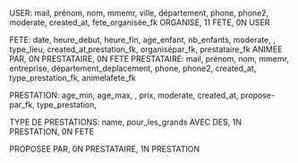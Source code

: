 USER: mail, prénom, nom, mmemr, ville, département, phone, phone2, moderate, created_at,  fete_organisée_fk
ORGANISE, 11 FETE, 0N USER


FETE: date, heure_debut, heure_fin, age_enfant, nb_enfants, moderate, , type_lieu,  created_at,prestation_fk, organisépar_fk, prestataire_fk
ANIMEE PAR, 0N PRESTATAIRE, 0N FETE
PRESTATAIRE: mail, prénom, nom, mmemr, entreprise, département_deplacement, phone, phone2, created_at, type_prestation_fk, animelafete_fk

PRESTATION:  age_min, age_max, , prix, moderate, created_at, propose-par_fk, type_prestation,

TYPE DE PRESTATIONS: name, pour_les_grands 
AVEC DES, 1N PRESTATION, 0N FETE

PROPOSEE PAR, 0N PRESTATAIRE, 1N PRESTATION